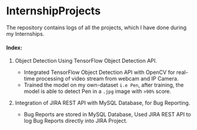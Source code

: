# InternshipProjects  
The repository contains logs of all the projects, which I have done during my Internships.  

#### Index: ####
1. Object Detection Using TensorFlow Object Detection API.
   * Integrated TensorFlow Object Detection API with OpenCV for real-time processing of video stream from webcam and IP Camera.  
   * Trained the model on my own-dataset ``i.e Pen``, after training, the model is able to detect Pen in a ``.jpg`` image with ``>90%`` score.  

2. Integration of JIRA REST API with MySQL Database, for Bug Reporting.
   * Bug Reports are stored in MySQL Database, Used JIRA REST API to log Bug Reports directly into JIRA Project.
